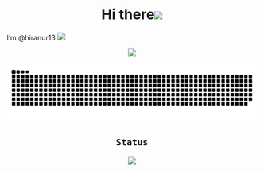 <h1 align="center"><b>Hi there</b><img src="https://media.giphy.com/media/hvRJCLFzcasrR4ia7z/giphy.gif" width="35"></h1>


I’m @hiranur13
<img src="https://user-images.githubusercontent.com/73097560/115834477-dbab4500-a447-11eb-908a-139a6edaec5c.gif"><br>

<p align="center">
  <img src="https://github-profile-trophy.vercel.app/?username=Rez4-3yz&theme=juicyfresh" /><a>
</p>

    
<div align="center">

 ![Nothing](https://github.com/Platane/snk/raw/output/github-contribution-grid-snake.svg)
## ```Status```
  <p align="center"><a href="https://github.com/hiranur13"><img src="https://github-readme-stats.vercel.app/api?username=hiranur13&show_icons=true&theme=radical"></a></p>
